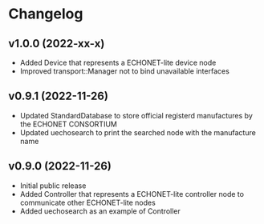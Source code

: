 # Changelog

## v1.0.0 (2022-xx-x)
- Added Device that represents a ECHONET-lite device node
- Improved transport::Manager not to bind unavailable interfaces

## v0.9.1 (2022-11-26)
- Updated StandardDatabase to store official registerd manufactures by the ECHONET CONSORTIUM
- Updated uechosearch to print the searched node with the manufacture name

## v0.9.0 (2022-11-26)
- Initial public release  
- Added Controller that represents a ECHONET-lite controller node to communicate other ECHONET-lite nodes
- Added uechosearch as an example of Controller